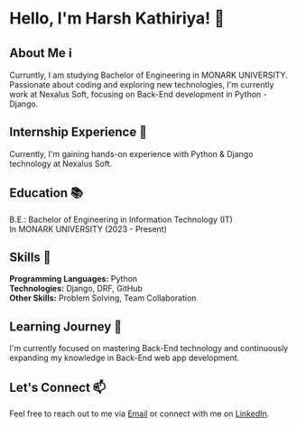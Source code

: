 **<h1>Hello, I'm Harsh Kathiriya! 👋</h1>**
**<h2>About Me ℹ️</h2>**
Curruntly, I am studying Bachelor of Engineering in MONARK UNIVERSITY. <br>Passionate about coding and exploring new technologies, I'm currently work at Nexalus Soft, focusing on Back-End development in Python - Django.

**<h2>Internship Experience 💼</h2>**
Currently, I'm gaining hands-on experience with Python & Django technology at Nexalus Soft.

**<h2>Education 📚</h2>**
B.E.: Bachelor of Engineering in Information Technology (IT) 
<br>In MONARK UNIVERSITY (2023 - Present)

**<h2>Skills 🚀</h2>**
**Programming Languages:** Python
<br>**Technologies:** Django, DRF, GitHub
<br>**Other Skills:** Problem Solving, Team Collaboration

**<h2>Learning Journey 🌱</h2>**
I'm currently focused on mastering Back-End technology and continuously expanding my knowledge in Back-End web app development.

**<h2>Let's Connect 📫</h2>**
Feel free to reach out to me via [Email](mailto:harshkathiriyao6@gmail.com) or connect with me on [LinkedIn](https://www.linkedin.com/in/harshkathiriya23/).
